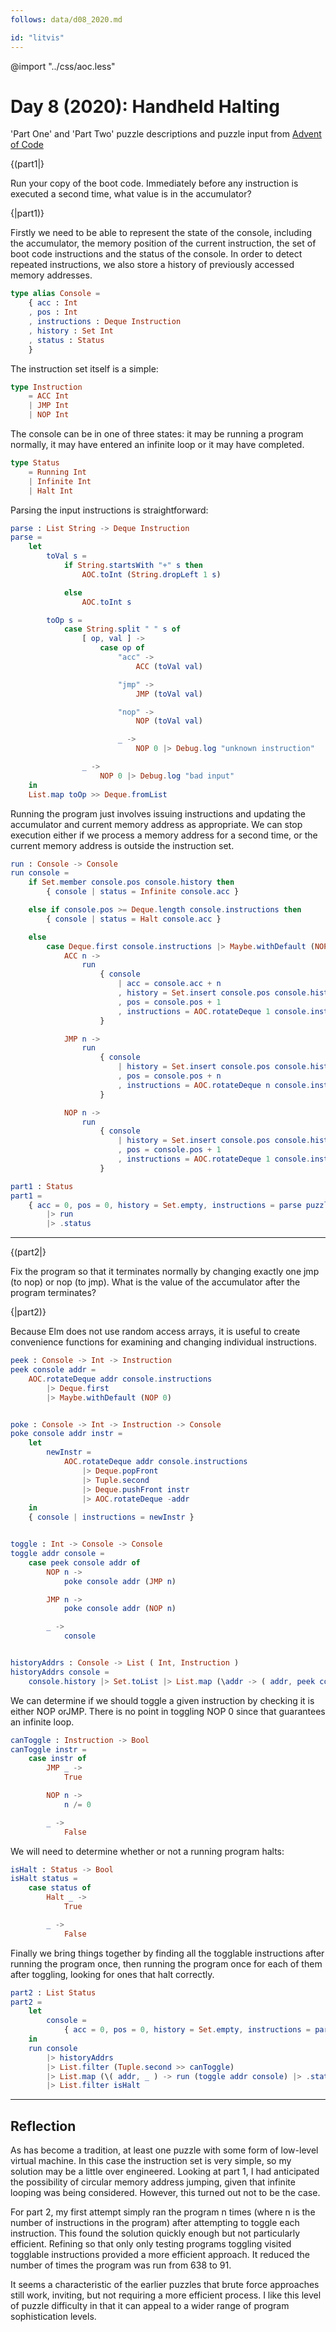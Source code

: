 ```yaml
---
follows: data/d08_2020.md

id: "litvis"
---
```


@import "../css/aoc.less"

# Day 8 (2020): Handheld Halting

'Part One' and 'Part Two' puzzle descriptions and puzzle input from [Advent of Code](https://adventofcode.com/2020/day/8)

{(part1|}

Run your copy of the boot code. Immediately before any instruction is executed a second time, what value is in the accumulator?

{|part1)}

Firstly we need to be able to represent the state of the console, including the accumulator, the memory position of the current instruction, the set of boot code instructions and the status of the console. In order to detect repeated instructions, we also store a history of previously accessed memory addresses.

```elm {l}
type alias Console =
    { acc : Int
    , pos : Int
    , instructions : Deque Instruction
    , history : Set Int
    , status : Status
    }
```

The instruction set itself is a simple:

```elm {l}
type Instruction
    = ACC Int
    | JMP Int
    | NOP Int
```

The console can be in one of three states: it may be running a program normally, it may have entered an infinite loop or it may have completed.

```elm {l}
type Status
    = Running Int
    | Infinite Int
    | Halt Int
```

Parsing the input instructions is straightforward:

```elm {l}
parse : List String -> Deque Instruction
parse =
    let
        toVal s =
            if String.startsWith "+" s then
                AOC.toInt (String.dropLeft 1 s)

            else
                AOC.toInt s

        toOp s =
            case String.split " " s of
                [ op, val ] ->
                    case op of
                        "acc" ->
                            ACC (toVal val)

                        "jmp" ->
                            JMP (toVal val)

                        "nop" ->
                            NOP (toVal val)

                        _ ->
                            NOP 0 |> Debug.log "unknown instruction"

                _ ->
                    NOP 0 |> Debug.log "bad input"
    in
    List.map toOp >> Deque.fromList
```

Running the program just involves issuing instructions and updating the accumulator and current memory address as appropriate. We can stop execution either if we process a memory address for a second time, or the current memory address is outside the instruction set.

```elm {l}
run : Console -> Console
run console =
    if Set.member console.pos console.history then
        { console | status = Infinite console.acc }

    else if console.pos >= Deque.length console.instructions then
        { console | status = Halt console.acc }

    else
        case Deque.first console.instructions |> Maybe.withDefault (NOP 0) of
            ACC n ->
                run
                    { console
                        | acc = console.acc + n
                        , history = Set.insert console.pos console.history
                        , pos = console.pos + 1
                        , instructions = AOC.rotateDeque 1 console.instructions
                    }

            JMP n ->
                run
                    { console
                        | history = Set.insert console.pos console.history
                        , pos = console.pos + n
                        , instructions = AOC.rotateDeque n console.instructions
                    }

            NOP n ->
                run
                    { console
                        | history = Set.insert console.pos console.history
                        , pos = console.pos + 1
                        , instructions = AOC.rotateDeque 1 console.instructions
                    }
```

```elm {l r}
part1 : Status
part1 =
    { acc = 0, pos = 0, history = Set.empty, instructions = parse puzzleInput, status = Running 0 }
        |> run
        |> .status
```

---

{(part2|}

Fix the program so that it terminates normally by changing exactly one jmp (to nop) or nop (to jmp). What is the value of the accumulator after the program terminates?

{|part2)}

Because Elm does not use random access arrays, it is useful to create convenience functions for examining and changing individual instructions.

```elm {l}
peek : Console -> Int -> Instruction
peek console addr =
    AOC.rotateDeque addr console.instructions
        |> Deque.first
        |> Maybe.withDefault (NOP 0)


poke : Console -> Int -> Instruction -> Console
poke console addr instr =
    let
        newInstr =
            AOC.rotateDeque addr console.instructions
                |> Deque.popFront
                |> Tuple.second
                |> Deque.pushFront instr
                |> AOC.rotateDeque -addr
    in
    { console | instructions = newInstr }


toggle : Int -> Console -> Console
toggle addr console =
    case peek console addr of
        NOP n ->
            poke console addr (JMP n)

        JMP n ->
            poke console addr (NOP n)

        _ ->
            console


historyAddrs : Console -> List ( Int, Instruction )
historyAddrs console =
    console.history |> Set.toList |> List.map (\addr -> ( addr, peek console addr ))
```

We can determine if we should toggle a given instruction by checking it is either NOP orJMP. There is no point in toggling NOP 0 since that guarantees an infinite loop.

```elm {l}
canToggle : Instruction -> Bool
canToggle instr =
    case instr of
        JMP _ ->
            True

        NOP n ->
            n /= 0

        _ ->
            False
```

We will need to determine whether or not a running program halts:

```elm {l}
isHalt : Status -> Bool
isHalt status =
    case status of
        Halt _ ->
            True

        _ ->
            False
```

Finally we bring things together by finding all the togglable instructions after running the program once, then running the program once for each of them after toggling, looking for ones that halt correctly.

```elm {l r}
part2 : List Status
part2 =
    let
        console =
            { acc = 0, pos = 0, history = Set.empty, instructions = parse puzzleInput, status = Running 0 }
    in
    run console
        |> historyAddrs
        |> List.filter (Tuple.second >> canToggle)
        |> List.map (\( addr, _ ) -> run (toggle addr console) |> .status)
        |> List.filter isHalt
```

---

## Reflection

As has become a tradition, at least one puzzle with some form of low-level virtual machine. In this case the instruction set is very simple, so my solution may be a little over engineered. Looking at part 1, I had anticipated the possibility of circular memory address jumping, given that infinite looping was being considered. However, this turned out not to be the case.

For part 2, my first attempt simply ran the program n times (where n is the number of instructions in the program) after attempting to toggle each instruction. This found the solution quickly enough but not particularly efficient. Refining so that only only testing programs toggling visited togglable instructions provided a more efficient approach. It reduced the number of times the program was run from 638 to 91.

It seems a characteristic of the earlier puzzles that brute force approaches still work, inviting, but not requiring a more efficient process. I like this level of puzzle difficulty in that it can appeal to a wider range of program sophistication levels.

